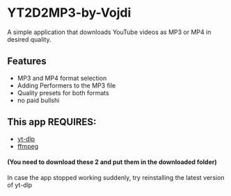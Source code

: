 # YT2D2MP3-by-Vojdi

A simple application that downloads YouTube videos as MP3 or MP4 in desired quality.

## Features

- MP3 and MP4 format selection
- Adding Performers to the MP3 file
- Quality presets for both formats
- no paid bullshi



## This app REQUIRES:

- [yt-dlp](https://github.com/yt-dlp/yt-dlp)
- [ffmpeg](https://ffmpeg.org)

#### (You need to download these 2 and put them in the downloaded folder)
In case the app stopped working suddenly, try reinstalling the latest version of yt-dlp



